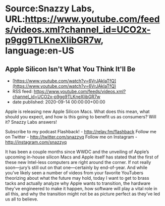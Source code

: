 # Source:Snazzy Labs, URL:https://www.youtube.com/feeds/videos.xml?channel_id=UCO2x-p9gg9TLKneXlibGR7w, language:en-US

## Apple Silicon Isn't What You Think It'll Be
 - [https://www.youtube.com/watch?v=6VrJAkIaTfQ](https://www.youtube.com/watch?v=6VrJAkIaTfQ)
 - RSS feed: https://www.youtube.com/feeds/videos.xml?channel_id=UCO2x-p9gg9TLKneXlibGR7w
 - date published: 2020-09-14 00:00:00+00:00

Apple is releasing new Apple Silicon Macs. What does this mean, what should you expect, and how is this going to benefit us as consumers? Will it? Snazzy Labs answers!

Subscribe to my podcast Flashback! - http://relay.fm/flashback
Follow me on Twitter - http://twitter.com/snazzyq
Follow me on Instagram - http://instagram.com/snazzyq

It has been a couple months since WWDC and the unveiling of Apple’s upcoming in-house silicon Macs and Apple itself has stated that the first of these new Intel-less computers are right around the corner. If not really soon—jury’s still out on that one—certainly by end-of-year. And while you’ve likely seen a number of videos from your favorite YouTubers theorizing about what the future may hold, today I want to get to brass tacks and actually analyze why Apple wants to transition, the hardware they’ve engineered to make it happen, how software will play a vital role in all this, and why the transition might not be as picture perfect as they’ve led us all to believe.

